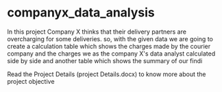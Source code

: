 # companyx_data_analysis
In this project Company X thinks that their delivery partners are overcharging for some deliveries. so, with the given data we are going to create a calculation table which shows the charges made by the courier company and the charges we as the company X's data analyst calculated side by side and another table which shows the summary of our findi

Read the Project Details (project Details.docx) to know more about the project objective
